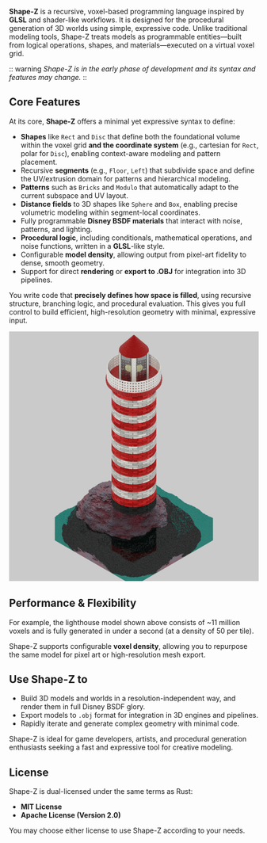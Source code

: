 
**Shape-Z** is a recursive, voxel-based programming language inspired by **GLSL** and shader-like workflows. It is designed for the procedural generation of 3D worlds using simple, expressive code. Unlike traditional modeling tools, Shape-Z treats models as programmable entities—built from logical operations, shapes, and materials—executed on a virtual voxel grid.

:: warning
 *Shape-Z is in the early phase of development and its syntax and features may change.*
::

## Core Features

At its core, **Shape-Z** offers a minimal yet expressive syntax to define:

- **Shapes** like `Rect` and `Disc` that define both the foundational volume within the voxel grid **and the coordinate system** (e.g., cartesian for `Rect`, polar for `Disc`), enabling context-aware modeling and pattern placement.
- Recursive **segments** (e.g., `Floor`, `Left`) that subdivide space and define the UV/extrusion domain for patterns and hierarchical modeling.
- **Patterns** such as `Bricks` and `Modulo` that automatically adapt to the current subspace and UV layout.
- **Distance fields** to 3D shapes like `Sphere` and `Box`, enabling precise volumetric modeling within segment-local coordinates.
- Fully programmable **Disney BSDF materials** that interact with noise, patterns, and lighting.
- **Procedural logic**, including conditionals, mathematical operations, and noise functions, written in a **GLSL**-like style.
- Configurable **model density**, allowing output from pixel-art fidelity to dense, smooth geometry.
- Support for direct **rendering** or **export to .OBJ** for integration into 3D pipelines.

You write code that **precisely defines how space is filled**, using recursive structure, branching logic, and procedural evaluation. This gives you full control to build efficient, high-resolution geometry with minimal, expressive input.

![Image](/img/examples/lighthouse.png)

## Performance & Flexibility

For example, the lighthouse model shown above consists of ~11 million voxels and is fully generated in under a second (at a density of 50 per tile).

Shape-Z supports configurable **voxel density**, allowing you to repurpose the same model for pixel art or high-resolution mesh export.

## Use Shape-Z to

- Build 3D models and worlds in a resolution-independent way, and render them in full Disney BSDF glory.
- Export models to `.obj` format for integration in 3D engines and pipelines.
- Rapidly iterate and generate complex geometry with minimal code.

Shape-Z is ideal for game developers, artists, and procedural generation enthusiasts seeking a fast and expressive tool for creative modeling.

## License

Shape-Z is dual-licensed under the same terms as Rust:

- **MIT License**  
- **Apache License (Version 2.0)**

You may choose either license to use Shape-Z according to your needs.
